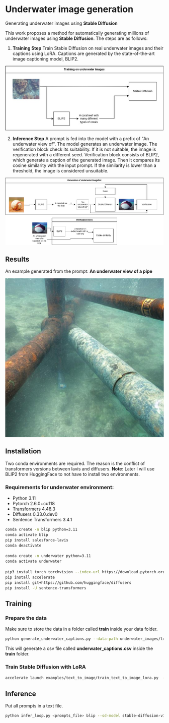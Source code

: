 # Underwater image generation
Generating underwater images using **Stable Diffusion**

This work proposes a method for automatically generating millions of underwater images using **Stable Diffusion**.
The steps are as follows:

1. **Training Step**
Train Stable Diffusion on real underwater images and their captions using LoRA. Captions are generated by the state-of-the-art image captioning model, BLIP2.
<p align="center">
  <img src="./output/train_stable_diffusion.jpg" />
</p>

2. **Inference Step**
A prompt is fed into the model with a prefix of "An underwater view of". The model generates an underwater image. The verification block check its suitability.
If it is not suitable, the image is regenerated with a different seed.
Verification block consists of BLIP2, which generate a caption of the generated image. Then it compares its cosine similarity with the input prompt.
If the similarity is lower than a threshold, the image is considered unsuitable.

<p align="center">
  <img src="./output/inference_stable_diffusion.jpg" />
</p>

## Results
An example generated from the prompt: **An underwater view of a pipe**
<p align="center">
  <img src="./output/pipe_underwater.jpg" />
</p>

## Installation
Two conda environments are required. The reason is the conflict of transformers versions between lavis and diffusers.
**Note:** Later I will use BLIP2 from HuggingFace to not have to install two environments.

### Requirements for underwater environment:
- Python 3.11
- Pytorch 2.6.0+cu118
- Transformers 4.48.3
- Diffusers 0.33.0.dev0
- Sentence Transformers 3.4.1

```bash
conda create -n blip python=3.11
conda activate blip
pip install salesforce-lavis
conda deactivate

conda create -n underwater python=3.11
conda activate underwater

pip3 install torch torchvision --index-url https://download.pytorch.org/whl/cu118
pip install accelerate
pip install git+https://github.com/huggingface/diffusers
pip install -U sentence-transformers
```

## Training
### Prepare the data
Make sure to store the data in a folder called **train** inside your data folder.
```bash
python generate_underwater_captions.py --data-path underwater_images/train
```
This will generate a csv file called **underwater_captions.csv** inside the **train** folder.

### Train Stable Diffusion with LoRA
```bash
accelerate launch examples/text_to_image/train_text_to_image_lora.py  --train_data_dir underwater_images  --pretrained_model_name_or_path  stable-diffusion-v1-5/stable-diffusion-v1-5 --train_batch_size 1 --checkpointing_steps 1000 --validation_prompt "An underwater view of a metal pipe"
```

## Inference
Put all prompts in a text file.
```bash
python infer_loop.py <prompts_file> blip --sd-model stable-diffusion-v1-5/stable-diffusion-v1-5 --lora-path sd-model-finetuned-lora/checkpoint-6000 --num-images 4 --num-attempts 4 --output-path generated_images
```
